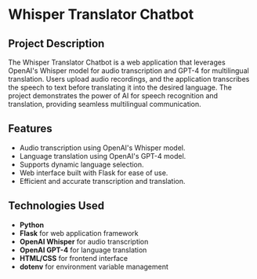 # Whisper Translator Chatbot

## Project Description
The Whisper Translator Chatbot is a web application that leverages OpenAI's Whisper model for audio transcription and GPT-4 for multilingual translation. Users upload audio recordings, and the application transcribes the speech to text before translating it into the desired language. The project demonstrates the power of AI for speech recognition and translation, providing seamless multilingual communication.

## Features
- Audio transcription using OpenAI's Whisper model.
- Language translation using OpenAI's GPT-4 model.
- Supports dynamic language selection.
- Web interface built with Flask for ease of use.
- Efficient and accurate transcription and translation.

## Technologies Used
- **Python**
- **Flask** for web application framework
- **OpenAI Whisper** for audio transcription
- **OpenAI GPT-4** for language translation
- **HTML/CSS** for frontend interface
- **dotenv** for environment variable management

